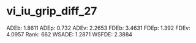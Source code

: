 # vi_iu_grip_diff_27

ADEb: 1.8611
ADEp: 0.732
ADEv: 2.2653
FDEb: 3.4631
FDEp: 1.392
FDEv: 4.0957
Rank: 662
WSADE: 1.2871
WSFDE: 2.3884